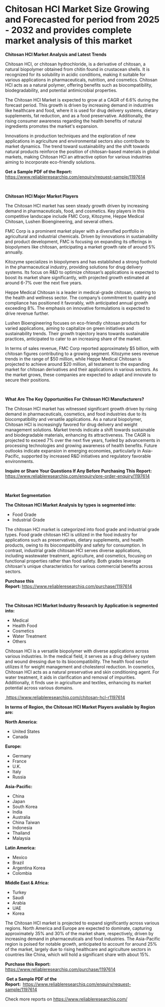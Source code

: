 <p><h1>Chitosan HCl Market Size Growing and Forecasted for period from 2025 - 2032 and provides complete market analysis of this market</h1></p><p><strong>Chitosan HCl Market Analysis and Latest Trends</strong></p>
<p><p>Chitosan HCl, or chitosan hydrochloride, is a derivative of chitosan, a natural biopolymer obtained from chitin found in crustacean shells. It is recognized for its solubility in acidic conditions, making it suitable for various applications in pharmaceuticals, nutrition, and cosmetics. Chitosan HCl acts as a natural polymer, offering benefits such as biocompatibility, biodegradability, and potential antimicrobial properties.</p><p>The Chitosan HCl Market is expected to grow at a CAGR of 6.6% during the forecast period. This growth is driven by increasing demand in industries like healthcare and food, where it is used for drug delivery systems, dietary supplements, fat reduction, and as a food preservative. Additionally, the rising consumer awareness regarding the health benefits of natural ingredients promotes the market's expansion. </p><p>Innovations in production techniques and the exploration of new applications in agriculture and environmental sectors also contribute to market dynamics. The trend toward sustainability and the shift towards natural products reinforce the position of chitosan-based materials in global markets, making Chitosan HCl an attractive option for various industries aiming to incorporate eco-friendly solutions.</p></p>
<p><strong>Get a Sample PDF of the Report:&nbsp;</strong> <a href="https://www.reliableresearchiq.com/enquiry/request-sample/1197614?utm_campaign=2446&utm_medium=2&utm_source=Github&utm_content=ia&utm_term=28022025&utm_id=chitosan-hcl">https://www.reliableresearchiq.com/enquiry/request-sample/1197614</a></p>
<p>&nbsp;</p>
<p><strong>Chitosan HCl Major Market Players</strong></p>
<p><p>The Chitosan HCl market has seen steady growth driven by increasing demand in pharmaceuticals, food, and cosmetics. Key players in this competitive landscape include FMC Corp, Kitozyme, Heppe Medical Chitosan, Lushen Bioengineering, and several others.</p><p>FMC Corp is a prominent market player with a diversified portfolio in agricultural and industrial chemicals. Driven by innovations in sustainability and product development, FMC is focusing on expanding its offerings in biopolymers like chitosan, anticipating a market growth rate of around 5% annually.</p><p>Kitozyme specializes in biopolymers and has established a strong foothold in the pharmaceutical industry, providing solutions for drug delivery systems. Its focus on R&D to optimize chitosan’s applications is expected to boost its market share significantly, with projected growth estimated at around 6-7% over the next five years.</p><p>Heppe Medical Chitosan is a leader in medical-grade chitosan, catering to the health and wellness sector. The company’s commitment to quality and compliance has positioned it favorably, with anticipated annual growth exceeding 8%. The emphasis on innovative formulations is expected to drive revenue further.</p><p>Lushen Bioengineering focuses on eco-friendly chitosan products for varied applications, aiming to capitalize on green initiatives and sustainability trends. Their growth trajectory leans towards sustainable practices, anticipated to cater to an increasing share of the market.</p><p>In terms of sales revenue, FMC Corp reported approximately $5 billion, with chitosan figures contributing to a growing segment. Kitozyme sees revenue trends in the range of $50 million, while Heppe Medical Chitosan is projected to achieve around $20 million, all testament to the expanding market for chitosan derivatives and their applications in various sectors. As the market grows, these companies are expected to adapt and innovate to secure their positions.</p></p>
<p>&nbsp;</p>
<p><strong>What Are The Key Opportunities For Chitosan HCl Manufacturers?</strong></p>
<p><p>The Chitosan HCl market has witnessed significant growth driven by rising demand in pharmaceuticals, cosmetics, and food industries due to its biocompatibility and versatile applications. As a natural biopolymer, Chitosan HCl is increasingly favored for drug delivery and weight management solutions. Market trends indicate a shift towards sustainable and biodegradable materials, enhancing its attractiveness. The CAGR is projected to exceed 7% over the next five years, fueled by advancements in processing technologies and growing awareness of health benefits. Future outlooks indicate expansion in emerging economies, particularly in Asia-Pacific, supported by increased R&D initiatives and regulatory favorable environments.</p></p>
<p><strong>Inquire or Share Your Questions If Any Before Purchasing This Report:</strong> <a href="https://www.reliableresearchiq.com/enquiry/pre-order-enquiry/1197614?utm_campaign=2446&utm_medium=2&utm_source=Github&utm_content=ia&utm_term=28022025&utm_id=chitosan-hcl">https://www.reliableresearchiq.com/enquiry/pre-order-enquiry/1197614</a></p>
<p>&nbsp;</p>
<p><strong>Market Segmentation</strong></p>
<p><strong>The Chitosan HCl Market Analysis by types is segmented into:</strong></p>
<p><ul><li>Food Grade</li><li>Industrial Grade</li></ul></p>
<p><p>The chitosan HCl market is categorized into food grade and industrial grade types. Food grade chitosan HCl is utilized in the food industry for applications such as preservatives, dietary supplements, and health products, owing to its biocompatibility and safety for consumption. In contrast, industrial grade chitosan HCl serves diverse applications, including wastewater treatment, agriculture, and cosmetics, focusing on functional properties rather than food safety. Both grades leverage chitosan's unique characteristics for various commercial benefits across sectors.</p></p>
<p><strong>Purchase this Report:&nbsp;</strong><a href="https://www.reliableresearchiq.com/purchase/1197614?utm_campaign=2446&utm_medium=2&utm_source=Github&utm_content=ia&utm_term=28022025&utm_id=chitosan-hcl">https://www.reliableresearchiq.com/purchase/1197614</a></p>
<p>&nbsp;</p>
<p><strong>The Chitosan HCl Market Industry Research by Application is segmented into:</strong></p>
<p><ul><li>Medical</li><li>Health Food</li><li>Cosmetics</li><li>Water Treatment</li><li>Others</li></ul></p>
<p><p>Chitosan HCl is a versatile biopolymer with diverse applications across various industries. In the medical field, it serves as a drug delivery system and wound dressing due to its biocompatibility. The health food sector utilizes it for weight management and cholesterol reduction. In cosmetics, Chitosan HCl acts as a natural preservative and skin conditioning agent. For water treatment, it aids in clarification and removal of impurities. Additionally, it finds use in agriculture and textiles, enhancing its market potential across various domains.</p></p>
<p><a href="https://www.reliableresearchiq.com/chitosan-hcl-r1197614?utm_campaign=2446&utm_medium=2&utm_source=Github&utm_content=ia&utm_term=28022025&utm_id=chitosan-hcl">&nbsp;https://www.reliableresearchiq.com/chitosan-hcl-r1197614</a></p>
<p><strong>In terms of Region, the Chitosan HCl Market Players available by Region are:</strong></p>
<p>
    <p> <strong> North America: </strong>
        <ul>
            <li>United States</li>
            <li>Canada</li>
        </ul>
        </p> 
    <p> <strong> Europe: </strong>
        <ul>
            <li>Germany</li>
            <li>France</li>
            <li>U.K.</li>
            <li>Italy</li>
            <li>Russia</li>
        </ul>
        </p> 
    <p> <strong> Asia-Pacific: </strong>
        <ul>
            <li>China</li>
            <li>Japan</li>
            <li>South Korea</li>
            <li>India</li>
            <li>Australia</li>
            <li>China Taiwan</li>
            <li>Indonesia</li>
            <li>Thailand</li>
            <li>Malaysia</li>
        </ul>
        </p> 
    <p> <strong> Latin America: </strong>
        <ul>
            <li>Mexico</li>
            <li>Brazil</li>
            <li>Argentina Korea</li>
            <li>Colombia</li>
        </ul>
        </p> 
    <p> <strong> Middle East & Africa: </strong>
        <ul>
            <li>Turkey</li>
            <li>Saudi</li>
            <li>Arabia</li>
            <li>UAE</li>
            <li>Korea</li>
        </ul>
    </p>
    </p>
<p><p>The Chitosan HCl market is projected to expand significantly across various regions. North America and Europe are expected to dominate, capturing approximately 35% and 30% of the market share, respectively, driven by increasing demand in pharmaceuticals and food industries. The Asia-Pacific region is poised for notable growth, anticipated to account for around 25% of the market, largely due to rising healthcare and agriculture sectors in countries like China, which will hold a significant share with about 15%.</p></p>
<p><strong>Purchase this Report: </strong><a href="https://www.reliableresearchiq.com/purchase/1197614?utm_campaign=2446&utm_medium=2&utm_source=Github&utm_content=ia&utm_term=28022025&utm_id=chitosan-hcl">https://www.reliableresearchiq.com/purchase/1197614</a></p>
<p>&nbsp;<strong>Get a Sample PDF of the Report:&nbsp;&nbsp;</strong><a href="https://www.reliableresearchiq.com/enquiry/request-sample/1197614?utm_campaign=2446&utm_medium=2&utm_source=Github&utm_content=ia&utm_term=28022025&utm_id=chitosan-hcl">https://www.reliableresearchiq.com/enquiry/request-sample/1197614</a></p>
<p><strong></strong></p>
<p>Check more reports on <a href="https://www.reliableresearchiq.com/?utm_campaign=2446&utm_medium=2&utm_source=Github&utm_content=ia&utm_term=28022025&utm_id=chitosan-hcl">https://www.reliableresearchiq.com/</a></p>